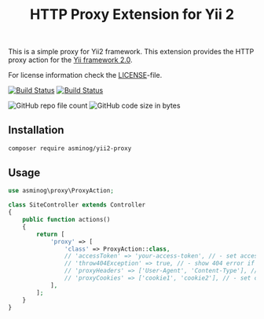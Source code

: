 <p align="center">
    <h1 align="center">HTTP Proxy Extension for Yii 2</h1>
    <br>
</p>

This is a simple proxy for Yii2 framework.
This extension provides the HTTP proxy action for the [Yii framework 2.0](https://www.yiiframework.com).

For license information check the [LICENSE](LICENSE)-file.

[![Build Status](https://github.com/asminog/yii2-proxy/workflows/analyze/badge.svg)](https://github.com/asminog/yii2-proxy/actions/workflows/analyze.yml)
[![Build Status](https://github.com/asminog/yii2-proxy/workflows/phpmd/badge.svg)](https://github.com/asminog/yii2-proxy/actions/workflows/phpmd.yml)

![GitHub repo file count](https://img.shields.io/github/directory-file-count/asminog/yii2-proxy)
![GitHub code size in bytes](https://img.shields.io/github/languages/code-size/asminog/yii2-proxy)


## Installation

```bash
composer require asminog/yii2-proxy
```

## Usage

```php
use asminog\proxy\ProxyAction;

class SiteController extends Controller
{
    public function actions()
    {
        return [
            'proxy' => [
                'class' => ProxyAction::class,
                // 'accessToken' => 'your-access-token', // - set access token for secure requests
                // 'throw404Exception' => true, // - show 404 error if access token is not valid or request url is not valid
                // 'proxyHeaders' => ['User-Agent', 'Content-Type'], // - set headers for proxy request
                // 'proxyCookies' => ['cookie1', 'cookie2'], // - set cookies for proxy request
            ],
        ];
    }
}
```



